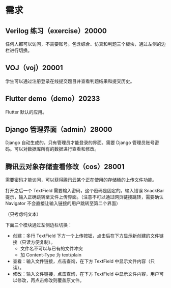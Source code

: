 # 需求

## Verilog 练习（exercise）20000

任何人都可以访问，不需要账号。包含综合、仿真和判题三个板块，通过左侧的边栏进行切换。

## VOJ（voj）20001

学生可以通过注册登录在线提交题目并查看判题结果和提交历史。

## Flutter demo（demo）20233

Flutter 默认的应用。

## Django 管理界面（admin）28000

Django 自动生成的，只有管理员才能登录的界面。需要 Django 管理员账号密码。可以对数据库所有的数据进行查看和修改。

## 腾讯云对象存储查看修改（cos）28001

需要密码才能访问，可以获得腾讯云某个正在使用的存储桶的上传文件功能。

打开之后一个 TextField 需要输入密码，这个密码是固定的。输入错误 SnackBar 提示，输入正确跳转至文件上传界面。（注意不可以通过网页链接跳转，需要确认 Navigator 不会直接让输入链接的用户跳转至第二个界面）

（只考虑纯文本）

下面三个模块通过左侧边栏切换：

- 创建：多行 TextField 下方一个上传按钮，点击后在下方显示新创建的文件链接（只读方便复制）。
    - 文件名不可以与已有的文件冲突
    - 加 Content-Type 为 text/plain
- 查看：输入文件链接，点击查询，在下方 TextField 中显示文件内容（只读）。
- 修改：输入文件链接，点击查询，在下方 TextField 中显示文件内容，用户可以修改，再点击修改则覆盖原文件。
